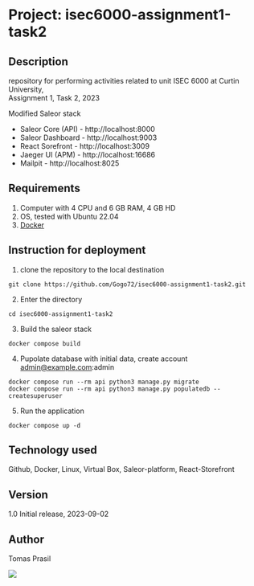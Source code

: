 # Project: isec6000-assignment1-task2 

## Description
repository for performing activities related to unit ISEC 6000 at Curtin University,  
Assignment 1, Task 2, 2023  

Modified Saleor stack
- Saleor Core (API) - http://localhost:8000
- Saleor Dashboard - http://localhost:9003
- React Sorefront - http://localhost:3009
- Jaeger UI (APM) - http://localhost:16686
- Mailpit - http://localhost:8025

## Requirements
1. Computer with 4 CPU and 6 GB RAM, 4 GB HD
2. OS, tested with Ubuntu 22.04
3. [Docker](https://docs.docker.com/install/)

## Instruction for deployment
1. clone the repository to the local destination
```
git clone https://github.com/Gogo72/isec6000-assignment1-task2.git
```

2. Enter the directory
```shell
cd isec6000-assignment1-task2
```

3. Build the saleor stack
```shell
docker compose build
```

4. Pupolate database with initial data, create account admin@example.com:admin
 ```shell
docker compose run --rm api python3 manage.py migrate
docker compose run --rm api python3 manage.py populatedb --createsuperuser
```

5. Run the application
```shell
docker compose up -d
```

## Technology used
Github, Docker, Linux, Virtual Box, Saleor-platform, React-Storefront

## Version
1.0 Initial release, 2023-09-02

## Author
Tomas Prasil

![](https://komarev.com/ghpvc/?username=Gogo72&color=yellow)
